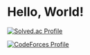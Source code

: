 # Hello, World!
[![Solved.ac Profile](http://mazassumnida.wtf/api/generate_badge?boj=flakepowders)](https://solved.ac/flakepowders)

[![CodeForces Profile](https://cf.leed.at?id=flakepowders)](https://codeforces.com/profile/flakepowders)
